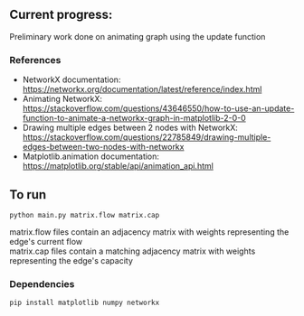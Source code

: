 ## Current progress:
Preliminary work done on animating graph using the update function

### References
- NetworkX documentation: https://networkx.org/documentation/latest/reference/index.html
- Animating NetworkX: https://stackoverflow.com/questions/43646550/how-to-use-an-update-function-to-animate-a-networkx-graph-in-matplotlib-2-0-0
- Drawing multiple edges between 2 nodes with NetworkX: https://stackoverflow.com/questions/22785849/drawing-multiple-edges-between-two-nodes-with-networkx
- Matplotlib.animation documentation: https://matplotlib.org/stable/api/animation_api.html

## To run
```
python main.py matrix.flow matrix.cap
```
matrix.flow files contain an adjacency matrix with weights representing the edge's current flow \
matrix.cap files contain a matching adjacency matrix with weights representing the edge's capacity

### Dependencies
```
pip install matplotlib numpy networkx
```
